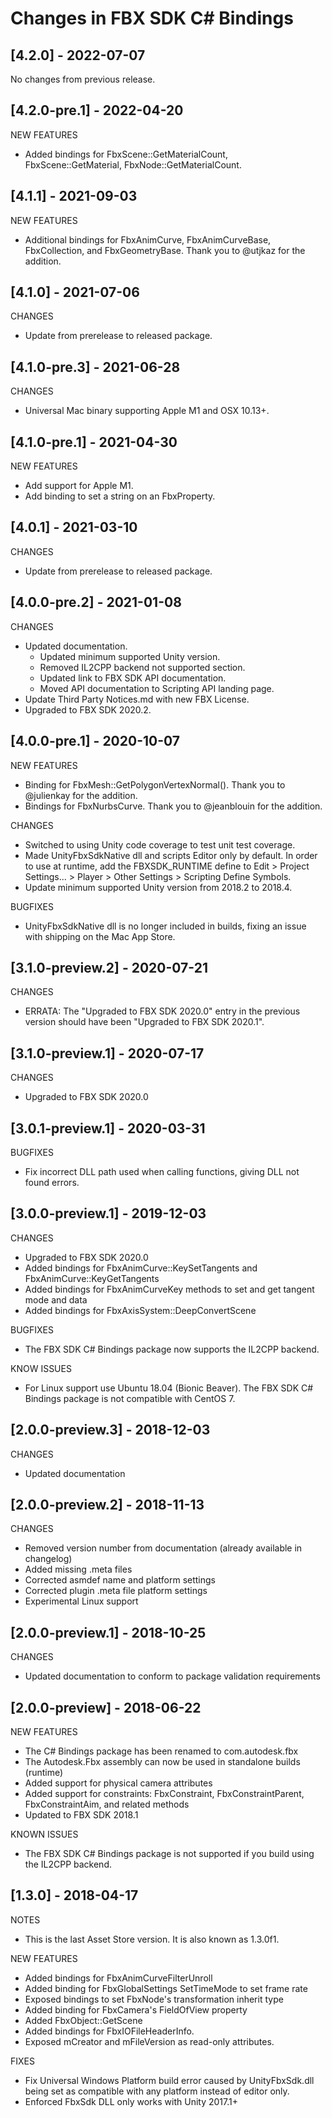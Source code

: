 # Changes in FBX SDK C# Bindings

## [4.2.0] - 2022-07-07

No changes from previous release.

## [4.2.0-pre.1] - 2022-04-20

NEW FEATURES
* Added bindings for FbxScene::GetMaterialCount, FbxScene::GetMaterial, FbxNode::GetMaterialCount.

## [4.1.1] - 2021-09-03

NEW FEATURES
* Additional bindings for FbxAnimCurve, FbxAnimCurveBase, FbxCollection, and FbxGeometryBase. Thank you to @utjkaz for the addition.

## [4.1.0] - 2021-07-06

CHANGES
* Update from prerelease to released package.

## [4.1.0-pre.3] - 2021-06-28

CHANGES
* Universal Mac binary supporting Apple M1 and OSX 10.13+.

## [4.1.0-pre.1] - 2021-04-30

NEW FEATURES
* Add support for Apple M1.
* Add binding to set a string on an FbxProperty.

## [4.0.1] - 2021-03-10

CHANGES
* Update from prerelease to released package.

## [4.0.0-pre.2] - 2021-01-08

CHANGES
* Updated documentation.
    * Updated minimum supported Unity version.
    * Removed IL2CPP backend not supported section.
    * Updated link to FBX SDK API documentation.
    * Moved API documentation to Scripting API landing page.
* Update Third Party Notices.md with new FBX License.
* Upgraded to FBX SDK 2020.2.

## [4.0.0-pre.1] - 2020-10-07

NEW FEATURES
* Binding for FbxMesh::GetPolygonVertexNormal(). Thank you to @julienkay for the addition.
* Bindings for FbxNurbsCurve. Thank you to @jeanblouin for the addition.

CHANGES
* Switched to using Unity code coverage to test unit test coverage.
* Made UnityFbxSdkNative dll and scripts Editor only by default. In order to use at runtime, 
  add the FBXSDK_RUNTIME define to Edit > Project Settings... > Player > Other Settings > Scripting Define Symbols.
* Update minimum supported Unity version from 2018.2 to 2018.4.

BUGFIXES
*  UnityFbxSdkNative dll is no longer included in builds, fixing an issue with shipping on the Mac App Store.

## [3.1.0-preview.2] - 2020-07-21

CHANGES
* ERRATA: The "Upgraded to FBX SDK 2020.0" entry in the previous version should have been "Upgraded to FBX SDK 2020.1".

## [3.1.0-preview.1] - 2020-07-17

CHANGES
* Upgraded to FBX SDK 2020.0

## [3.0.1-preview.1] - 2020-03-31

BUGFIXES
* Fix incorrect DLL path used when calling functions, giving DLL not found errors.

## [3.0.0-preview.1] - 2019-12-03

CHANGES
* Upgraded to FBX SDK 2020.0
* Added bindings for FbxAnimCurve::KeySetTangents and FbxAnimCurve::KeyGetTangents
* Added bindings for FbxAnimCurveKey methods to set and get tangent mode and data
* Added bindings for FbxAxisSystem::DeepConvertScene

BUGFIXES
* The FBX SDK C# Bindings package now supports the IL2CPP backend.

KNOW ISSUES
* For Linux support use Ubuntu 18.04 (Bionic Beaver). The FBX SDK C# Bindings package is not compatible with CentOS 7.

## [2.0.0-preview.3] - 2018-12-03

CHANGES
* Updated documentation

## [2.0.0-preview.2] - 2018-11-13

CHANGES
* Removed version number from documentation (already available in changelog)
* Added missing .meta files
* Corrected asmdef name and platform settings
* Corrected plugin .meta file platform settings
* Experimental Linux support

## [2.0.0-preview.1] - 2018-10-25

CHANGES
* Updated documentation to conform to package validation requirements

## [2.0.0-preview] - 2018-06-22

NEW FEATURES
* The C# Bindings package has been renamed to com.autodesk.fbx
* The Autodesk.Fbx assembly can now be used in standalone builds (runtime)
* Added support for physical camera attributes
* Added support for constraints: FbxConstraint, FbxConstraintParent, FbxConstraintAim, and related methods
* Updated to FBX SDK 2018.1

KNOWN ISSUES
* The FBX SDK C# Bindings package is not supported if you build using the IL2CPP backend.

## [1.3.0] - 2018-04-17
NOTES
* This is the last Asset Store version. It is also known as 1.3.0f1.

NEW FEATURES
* Added bindings for FbxAnimCurveFilterUnroll
* Added binding for FbxGlobalSettings SetTimeMode to set frame rate
* Exposed bindings to set FbxNode's transformation inherit type
* Added binding for FbxCamera's FieldOfView property
* Added FbxObject::GetScene
* Added bindings for FbxIOFileHeaderInfo. 
* Exposed mCreator and mFileVersion as read-only attributes.

FIXES
* Fix Universal Windows Platform build error caused by UnityFbxSdk.dll being set as compatible with any platform instead of editor only.
* Enforced FbxSdk DLL only works with Unity 2017.1+
